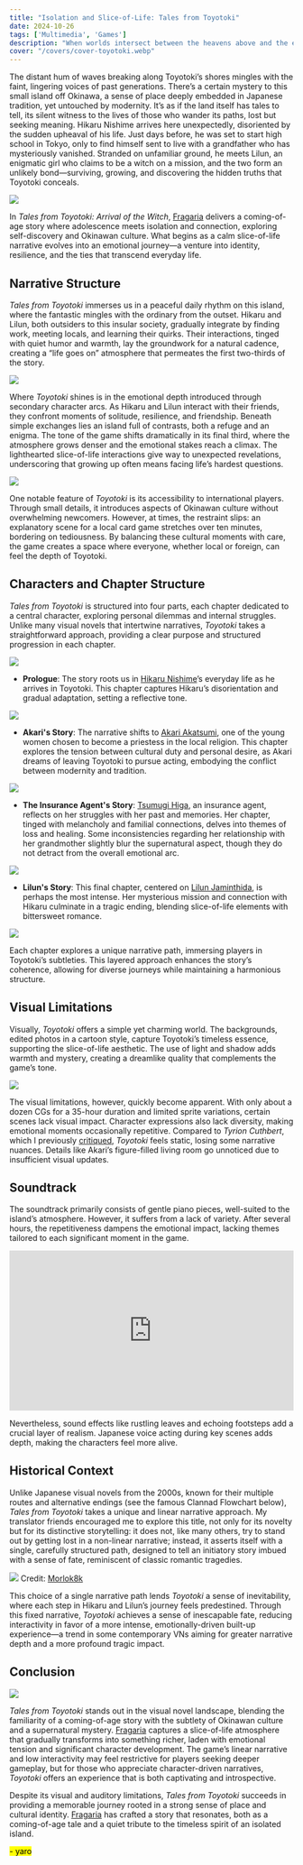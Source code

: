 ```yaml
---
title: "Isolation and Slice-of-Life: Tales from Toyotoki"
date: 2024-10-26
tags: ['Multimedia', 'Games']
description: "When worlds intersect between the heavens above and the earth below."
cover: "/covers/cover-toyotoki.webp"
---
```


The distant hum of waves breaking along Toyotoki’s shores mingles with the faint, lingering voices of past generations. There’s a certain mystery to this small island off Okinawa, a sense of place deeply embedded in Japanese tradition, yet untouched by modernity. It’s as if the land itself has tales to tell, its silent witness to the lives of those who wander its paths, lost but seeking meaning. Hikaru Nishime arrives here unexpectedly, disoriented by the sudden upheaval of his life. Just days before, he was set to start high school in Tokyo, only to find himself sent to live with a grandfather who has mysteriously vanished. Stranded on unfamiliar ground, he meets Lilun, an enigmatic girl who claims to be a witch on a mission, and the two form an unlikely bond—surviving, growing, and discovering the hidden truths that Toyotoki conceals.

![](image-212.png)

In *Tales from Toyotoki: Arrival of the Witch*, [Fragaria](https://fragaria.info/) delivers a coming-of-age story where adolescence meets isolation and connection, exploring self-discovery and Okinawan culture. What begins as a calm slice-of-life narrative evolves into an emotional journey—a venture into identity, resilience, and the ties that transcend everyday life.

## Narrative Structure

*Tales from Toyotoki* immerses us in a peaceful daily rhythm on this island, where the fantastic mingles with the ordinary from the outset. Hikaru and Lilun, both outsiders to this insular society, gradually integrate by finding work, meeting locals, and learning their quirks. Their interactions, tinged with quiet humor and warmth, lay the groundwork for a natural cadence, creating a “life goes on” atmosphere that permeates the first two-thirds of the story.

![](inconsistency.png)

Where *Toyotoki* shines is in the emotional depth introduced through secondary character arcs. As Hikaru and Lilun interact with their friends, they confront moments of solitude, resilience, and friendship. Beneath simple exchanges lies an island full of contrasts, both a refuge and an enigma. The tone of the game shifts dramatically in its final third, where the atmosphere grows denser and the emotional stakes reach a climax. The lighthearted slice-of-life interactions give way to unexpected revelations, underscoring that growing up often means facing life’s hardest questions.

![](<Screenshot 2024-10-23 052309.png>)

One notable feature of *Toyotoki* is its accessibility to international players. Through small details, it introduces aspects of Okinawan culture without overwhelming newcomers. However, at times, the restraint slips: an explanatory scene for a local card game stretches over ten minutes, bordering on tediousness. By balancing these cultural moments with care, the game creates a space where everyone, whether local or foreign, can feel the depth of Toyotoki.

## Characters and Chapter Structure

*Tales from Toyotoki* is structured into four parts, each chapter dedicated to a central character, exploring personal dilemmas and internal struggles. Unlike many visual novels that intertwine narratives, *Toyotoki* takes a straightforward approach, providing a clear purpose and structured progression in each chapter.

![](image-213.png)

- **Prologue**: The story roots us in [Hikaru Nishime](https://www.aksysgames.com/toyotoki/characters/)’s everyday life as he arrives in Toyotoki. This chapter captures Hikaru’s disorientation and gradual adaptation, setting a reflective tone.

![](image-215.png)

- **Akari's Story**: The narrative shifts to [Akari Akatsumi](https://www.aksysgames.com/toyotoki/characters/), one of the young women chosen to become a priestess in the local religion. This chapter explores the tension between cultural duty and personal desire, as Akari dreams of leaving Toyotoki to pursue acting, embodying the conflict between modernity and tradition.

![](image-214.png)

- **The Insurance Agent's Story**: [Tsumugi Higa](https://www.aksysgames.com/toyotoki/characters/), an insurance agent, reflects on her struggles with her past and memories. Her chapter, tinged with melancholy and familial connections, delves into themes of loss and healing. Some inconsistencies regarding her relationship with her grandmother slightly blur the supernatural aspect, though they do not detract from the overall emotional arc.

![](<Screenshot 2024-10-25 011949.png>)

- **Lilun's Story**: This final chapter, centered on [Lilun Jaminthida](https://www.aksysgames.com/toyotoki/characters/), is perhaps the most intense. Her mysterious mission and connection with Hikaru culminate in a tragic ending, blending slice-of-life elements with bittersweet romance.

![](<Screenshot 2024-10-26 045409.png>)

Each chapter explores a unique narrative path, immersing players in Toyotoki’s subtleties. This layered approach enhances the story’s coherence, allowing for diverse journeys while maintaining a harmonious structure.

## Visual Limitations

Visually, *Toyotoki* offers a simple yet charming world. The backgrounds, edited photos in a cartoon style, capture Toyotoki’s timeless essence, supporting the slice-of-life aesthetic. The use of light and shadow adds warmth and mystery, creating a dreamlike quality that complements the game’s tone.

![](<Screenshot 2024-10-24 190734.png>)

The visual limitations, however, quickly become apparent. With only about a dozen CGs for a 35-hour duration and limited sprite variations, certain scenes lack visual impact. Character expressions also lack diversity, making emotional moments occasionally repetitive. Compared to *Tyrion Cuthbert*, which I previously [critiqued](https://skoomaden.me/en/posts/innovation-through-hommage-tyrion-cuthbert), *Toyotoki* feels static, losing some narrative nuances. Details like Akari’s figure-filled living room go unnoticed due to insufficient visual updates.

## Soundtrack

The soundtrack primarily consists of gentle piano pieces, well-suited to the island’s atmosphere. However, it suffers from a lack of variety. After several hours, the repetitiveness dampens the emotional impact, lacking themes tailored to each significant moment in the game.

<div style="position: relative; padding-top: 56.25%; height: 0; overflow: hidden;">
    <iframe 
        src="https://www.youtube.com/embed/AY9ZSd2NVD8?si=XAVeSFzZ7YHRBbMh" 
        title="YouTube video player" 
        frameborder="0" 
        allow="accelerometer; autoplay; clipboard-write; encrypted-media; gyroscope; picture-in-picture; web-share" 
        referrerpolicy="strict-origin-when-cross-origin" 
        allowfullscreen 
        style="position: absolute; top: 0; left: 0; width: 100%; height: 100%; border: none;">
    </iframe>
</div>

Nevertheless, sound effects like rustling leaves and echoing footsteps add a crucial layer of realism. Japanese voice acting during key scenes adds depth, making the characters feel more alive.

## Historical Context

Unlike Japanese visual novels from the 2000s, known for their multiple routes and alternative endings (see the famous Clannad Flowchart below), *Tales from Toyotoki* takes a unique and linear narrative approach. My translator friends encouraged me to explore this title, not only for its novelty but for its distinctive storytelling: it does not, like many others, try to stand out by getting lost in a non-linear narrative; instead, it asserts itself with a single, carefully structured path, designed to tell an initiatory story imbued with a sense of fate, reminiscent of classic romantic tragedies.

![](image-217.png)
Credit: [Morlok8k](https://ks.fhs.sh/viewtopic.php?t=8352)

This choice of a single narrative path lends *Toyotoki* a sense of inevitability, where each step in Hikaru and Lilun’s journey feels predestined. Through this fixed narrative, *Toyotoki* achieves a sense of inescapable fate, reducing interactivity in favor of a more intense, emotionally-driven built-up experience—a trend in some contemporary VNs aiming for greater narrative depth and a more profound tragic impact.

## Conclusion

![](image-218.png)

*Tales from Toyotoki* stands out in the visual novel landscape, blending the familiarity of a coming-of-age story with the subtlety of Okinawan culture and a supernatural mystery. [Fragaria](https://fragaria.info/) captures a slice-of-life atmosphere that gradually transforms into something richer, laden with emotional tension and significant character development. The game’s linear narrative and low interactivity may feel restrictive for players seeking deeper gameplay, but for those who appreciate character-driven narratives, *Toyotoki* offers an experience that is both captivating and introspective.

Despite its visual and auditory limitations, *Tales from Toyotoki* succeeds in providing a memorable journey rooted in a strong sense of place and cultural identity. [Fragaria](https://fragaria.info/) has crafted a story that resonates, both as a coming-of-age tale and a quiet tribute to the timeless spirit of an isolated island.

 <mark>- yaro</mark>